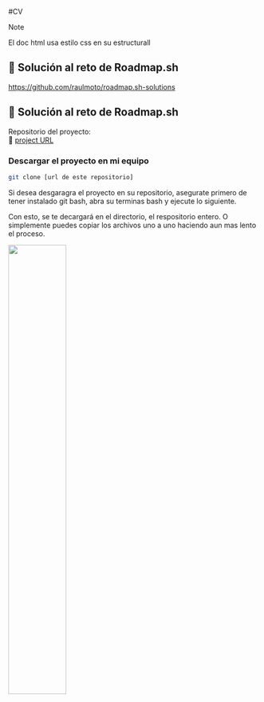#CV
> [!NOTE]
> El doc html usa estilo css en su estructurall

## 📌 Solución al reto de Roadmap.sh
https://github.com/raulmoto/roadmap.sh-solutions

## 📌 Solución al reto de Roadmap.sh

Repositorio del proyecto:  
🔗 [project URL](https://github.com/raulmoto/roadmap.sh-solutions)





### Descargar el proyecto en mi equipo
```bash
git clone [url de este repositorio]
```
<p>
	Si desea desgaragra el proyecto en su repositorio, asegurate primero de tener instalado git bash, abra su terminas bash y ejecute
	lo siguiente.
</p>

<p>
	Con esto, se te decargará en el directorio, el respositorio entero. O simplemente puedes copiar los archivos uno a uno haciendo 
	aun  mas lento el proceso.
</p>
</p>
<p align="left">
  <a href='[index.html](https://raulmoto.github.io/roadmap.sh-solutions/)'>
    <img width="48%" src="./cv.png" />
  </a>
</p>
